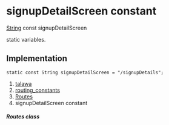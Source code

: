 
<div>

# signupDetailScreen constant

</div>


[String](https://api.flutter.dev/flutter/dart-core/String-class.html)
const signupDetailScreen



static variables.



## Implementation

``` language-dart
static const String signupDetailScreen = "/signupDetails";
```







1.  [talawa](../../index.md)
2.  [routing_constants](../../constants_routing_constants/)
3.  [Routes](../../constants_routing_constants/Routes-class.md)
4.  signupDetailScreen constant

##### Routes class








